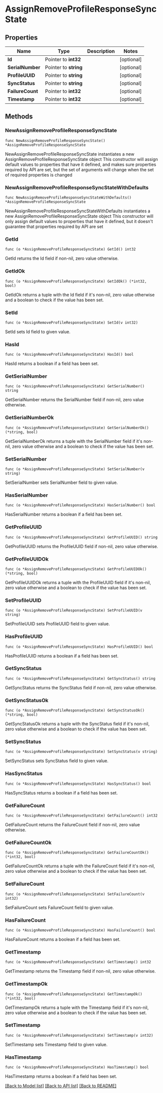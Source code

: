 # AssignRemoveProfileResponseSyncState

## Properties

Name | Type | Description | Notes
------------ | ------------- | ------------- | -------------
**Id** | Pointer to **int32** |  | [optional] 
**SerialNumber** | Pointer to **string** |  | [optional] 
**ProfileUUID** | Pointer to **string** |  | [optional] 
**SyncStatus** | Pointer to **string** |  | [optional] 
**FailureCount** | Pointer to **int32** |  | [optional] 
**Timestamp** | Pointer to **int32** |  | [optional] 

## Methods

### NewAssignRemoveProfileResponseSyncState

`func NewAssignRemoveProfileResponseSyncState() *AssignRemoveProfileResponseSyncState`

NewAssignRemoveProfileResponseSyncState instantiates a new AssignRemoveProfileResponseSyncState object
This constructor will assign default values to properties that have it defined,
and makes sure properties required by API are set, but the set of arguments
will change when the set of required properties is changed

### NewAssignRemoveProfileResponseSyncStateWithDefaults

`func NewAssignRemoveProfileResponseSyncStateWithDefaults() *AssignRemoveProfileResponseSyncState`

NewAssignRemoveProfileResponseSyncStateWithDefaults instantiates a new AssignRemoveProfileResponseSyncState object
This constructor will only assign default values to properties that have it defined,
but it doesn't guarantee that properties required by API are set

### GetId

`func (o *AssignRemoveProfileResponseSyncState) GetId() int32`

GetId returns the Id field if non-nil, zero value otherwise.

### GetIdOk

`func (o *AssignRemoveProfileResponseSyncState) GetIdOk() (*int32, bool)`

GetIdOk returns a tuple with the Id field if it's non-nil, zero value otherwise
and a boolean to check if the value has been set.

### SetId

`func (o *AssignRemoveProfileResponseSyncState) SetId(v int32)`

SetId sets Id field to given value.

### HasId

`func (o *AssignRemoveProfileResponseSyncState) HasId() bool`

HasId returns a boolean if a field has been set.

### GetSerialNumber

`func (o *AssignRemoveProfileResponseSyncState) GetSerialNumber() string`

GetSerialNumber returns the SerialNumber field if non-nil, zero value otherwise.

### GetSerialNumberOk

`func (o *AssignRemoveProfileResponseSyncState) GetSerialNumberOk() (*string, bool)`

GetSerialNumberOk returns a tuple with the SerialNumber field if it's non-nil, zero value otherwise
and a boolean to check if the value has been set.

### SetSerialNumber

`func (o *AssignRemoveProfileResponseSyncState) SetSerialNumber(v string)`

SetSerialNumber sets SerialNumber field to given value.

### HasSerialNumber

`func (o *AssignRemoveProfileResponseSyncState) HasSerialNumber() bool`

HasSerialNumber returns a boolean if a field has been set.

### GetProfileUUID

`func (o *AssignRemoveProfileResponseSyncState) GetProfileUUID() string`

GetProfileUUID returns the ProfileUUID field if non-nil, zero value otherwise.

### GetProfileUUIDOk

`func (o *AssignRemoveProfileResponseSyncState) GetProfileUUIDOk() (*string, bool)`

GetProfileUUIDOk returns a tuple with the ProfileUUID field if it's non-nil, zero value otherwise
and a boolean to check if the value has been set.

### SetProfileUUID

`func (o *AssignRemoveProfileResponseSyncState) SetProfileUUID(v string)`

SetProfileUUID sets ProfileUUID field to given value.

### HasProfileUUID

`func (o *AssignRemoveProfileResponseSyncState) HasProfileUUID() bool`

HasProfileUUID returns a boolean if a field has been set.

### GetSyncStatus

`func (o *AssignRemoveProfileResponseSyncState) GetSyncStatus() string`

GetSyncStatus returns the SyncStatus field if non-nil, zero value otherwise.

### GetSyncStatusOk

`func (o *AssignRemoveProfileResponseSyncState) GetSyncStatusOk() (*string, bool)`

GetSyncStatusOk returns a tuple with the SyncStatus field if it's non-nil, zero value otherwise
and a boolean to check if the value has been set.

### SetSyncStatus

`func (o *AssignRemoveProfileResponseSyncState) SetSyncStatus(v string)`

SetSyncStatus sets SyncStatus field to given value.

### HasSyncStatus

`func (o *AssignRemoveProfileResponseSyncState) HasSyncStatus() bool`

HasSyncStatus returns a boolean if a field has been set.

### GetFailureCount

`func (o *AssignRemoveProfileResponseSyncState) GetFailureCount() int32`

GetFailureCount returns the FailureCount field if non-nil, zero value otherwise.

### GetFailureCountOk

`func (o *AssignRemoveProfileResponseSyncState) GetFailureCountOk() (*int32, bool)`

GetFailureCountOk returns a tuple with the FailureCount field if it's non-nil, zero value otherwise
and a boolean to check if the value has been set.

### SetFailureCount

`func (o *AssignRemoveProfileResponseSyncState) SetFailureCount(v int32)`

SetFailureCount sets FailureCount field to given value.

### HasFailureCount

`func (o *AssignRemoveProfileResponseSyncState) HasFailureCount() bool`

HasFailureCount returns a boolean if a field has been set.

### GetTimestamp

`func (o *AssignRemoveProfileResponseSyncState) GetTimestamp() int32`

GetTimestamp returns the Timestamp field if non-nil, zero value otherwise.

### GetTimestampOk

`func (o *AssignRemoveProfileResponseSyncState) GetTimestampOk() (*int32, bool)`

GetTimestampOk returns a tuple with the Timestamp field if it's non-nil, zero value otherwise
and a boolean to check if the value has been set.

### SetTimestamp

`func (o *AssignRemoveProfileResponseSyncState) SetTimestamp(v int32)`

SetTimestamp sets Timestamp field to given value.

### HasTimestamp

`func (o *AssignRemoveProfileResponseSyncState) HasTimestamp() bool`

HasTimestamp returns a boolean if a field has been set.


[[Back to Model list]](../README.md#documentation-for-models) [[Back to API list]](../README.md#documentation-for-api-endpoints) [[Back to README]](../README.md)


